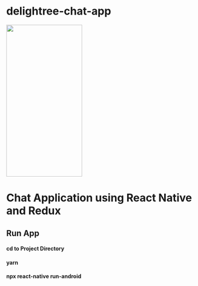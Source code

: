 # delightree-chat-app
<img src="src/Demo/demo.gif" width="200" height="400" />

# Chat Application using React Native and Redux

## Run App
#### cd to Project Directory
#### yarn
#### npx react-native run-android
